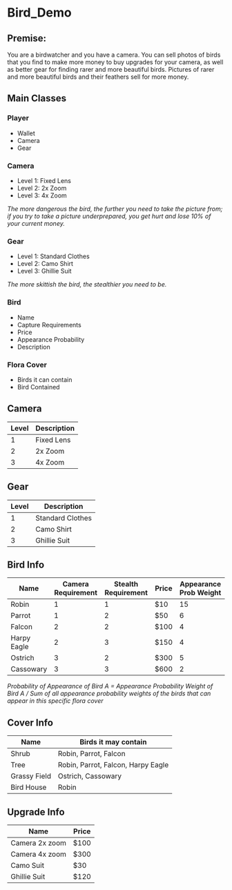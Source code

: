 # Bird_Demo

## Premise: 
You are a birdwatcher and you have a camera. You can sell photos of birds that you find to make more money to buy upgrades for your camera, as well as better gear for finding rarer and more beautiful birds. Pictures of rarer and more beautiful birds and their feathers sell for more money.

## Main Classes

### Player
- Wallet
- Camera
- Gear

### Camera
- Level 1: Fixed Lens
- Level 2: 2x Zoom
- Level 3: 4x Zoom
  
*The more dangerous the bird, the further you need to take the picture from; if you try to take a picture underprepared, you get hurt and lose 10% of your current money.*

### Gear
- Level 1: Standard Clothes
- Level 2: Camo Shirt
- Level 3: Ghillie Suit
  
*The more skittish the bird, the stealthier you need to be.*

### Bird
- Name
- Capture Requirements
- Price
- Appearance Probability
- Description

### Flora Cover
- Birds it can contain
- Bird Contained

## Camera
| Level       | Description                                    |
|-------------|------------------------------------------------|
| 1           | Fixed Lens                                     |
| 2           | 2x Zoom                                        |
| 3           | 4x Zoom                                        |

## Gear
| Level       | Description                                    |
|-------------|------------------------------------------------|
| 1           | Standard Clothes                              |
| 2           | Camo Shirt                                    |
| 3           | Ghillie Suit                                   |


## Bird Info
| Name         | Camera Requirement | Stealth Requirement | Price    | Appearance Prob Weight |
|--------------|--------------------|---------------------|----------|------------------------|
| Robin        | 1                  | 1                   | $10      | 15                     |
| Parrot       | 1                  | 2                   | $50      | 6                      |
| Falcon       | 2                  | 2                   | $100     | 4                      |
| Harpy Eagle  | 2                  | 3                   | $150     | 4                      |
| Ostrich      | 3                  | 2                   | $300     | 5                      |
| Cassowary    | 3                  | 3                   | $600     | 2                      |

*Probability of Appearance of Bird A = Appearance Probability Weight of Bird A / Sum of all appearance probability weights of the birds that can appear in this specific flora cover*

## Cover Info
| Name          | Birds it may contain                  |
|---------------|---------------------------------------|
| Shrub         | Robin, Parrot, Falcon                 |
| Tree          | Robin, Parrot, Falcon, Harpy Eagle    |
| Grassy Field  | Ostrich, Cassowary                    |
| Bird House    | Robin                                 |

## Upgrade Info
| Name          | Price   |
|---------------|---------|
| Camera 2x zoom| $100    |
| Camera 4x zoom| $300    |
| Camo Suit     | $30     |
| Ghillie Suit  | $120    |
